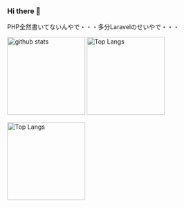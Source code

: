 ### Hi there 👋

<!--
**kira-0521/kira-0521** is a ✨ _special_ ✨ repository because its `README.md` (this file) appears on your GitHub profile.

Here are some ideas to get you started:

- 🔭 I’m currently working on ...
- 🌱 I’m currently learning ...
- 👯 I’m looking to collaborate on ...
- 🤔 I’m looking for help with ...
- 💬 Ask me about ...
- 📫 How to reach me: ...
- 😄 Pronouns: ...
- ⚡ Fun fact: ...
-->

PHP全然書いてないんやで・・・多分Laravelのせいやで・・・

<p align="left"> 
  <img alt="github stats" height="180px" src="https://github-readme-stats.vercel.app/api/top-langs/?username=kira-0521&layout=compact&hide=html&langs_count=8&theme=vue-dark" />
  <img alt="Top Langs" height="180px" src="https://github-readme-stats.vercel.app/api?username=kira-0521&show_icons=true&theme=vue-dark" />
  <div><img alt="Top Langs" height="180px" src="https://github-profile-trophy.vercel.app/?username=kira-0521&row=1&column=6&theme=oldie&no-frame=true" /></div>
</p>
